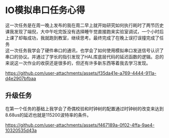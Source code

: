 # IO模拟串口任务心得
这一次任务是在周一晚上发布的我在周二早上就开始研究如何执行耗时了两节历史课我发现了端倪，大中午吃完饭没有选择睡午觉直接跑来实验室调试，一个小时后上课了却每成功，我就跑到教室，继续思考。最终完成了在晚上误打误撞完成了任务  
这一次任务我学会了硬件串口的通讯，也学会了如何使用模拟串口发送信号认识了串口的协议。并通过了学长的指引发现了HAL库底层代码的延迟函数的逻辑。总的来说这一次作业的收获还是很多的，但还有许多新东西等着我去学习发现。


https://github.com/user-attachments/assets/f35da41e-a769-4444-911a-d4e2907bfbaa


## 升级任务
在第一个任务的基础上我学会了奇偶校验和时钟树的配置通过时钟树的改变来达到8.68us的延迟也就是115200波特率的条件。






https://github.com/user-attachments/assets/f467189a-0f02-4ffa-9ae4-10320535d43a

